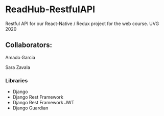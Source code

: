 # ReadHub-RestfulAPI
Restful API for our React-Native / Redux project for the web course. UVG 2020

## Collaborators:

<p>Amado Garcia</p>
<p>Sara Zavala</p>

### Libraries
<ul>
<li> Django </li>
<li> Django Rest Framework </li>
<li> Django Rest Framework JWT </li>
<li> Django Guardian</li>
 </ul>
